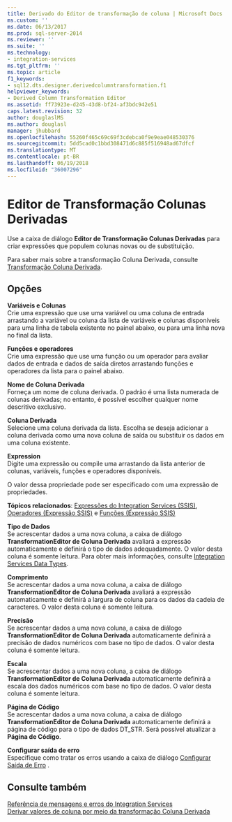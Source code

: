 ```yaml
---
title: Derivado do Editor de transformação de coluna | Microsoft Docs
ms.custom: ''
ms.date: 06/13/2017
ms.prod: sql-server-2014
ms.reviewer: ''
ms.suite: ''
ms.technology:
- integration-services
ms.tgt_pltfrm: ''
ms.topic: article
f1_keywords:
- sql12.dts.designer.derivedcolumntransformation.f1
helpviewer_keywords:
- Derived Column Transformation Editor
ms.assetid: ff73923e-d245-43d8-bf24-af3bdc942e51
caps.latest.revision: 32
author: douglaslMS
ms.author: douglasl
manager: jhubbard
ms.openlocfilehash: 55260f465c69c69f3cdebca0f9e9eae048530376
ms.sourcegitcommit: 5dd5cad0c1bbd308471d6c885f516948ad67dfcf
ms.translationtype: MT
ms.contentlocale: pt-BR
ms.lasthandoff: 06/19/2018
ms.locfileid: "36007296"
---
```

# <a name="derived-column-transformation-editor"></a>Editor de Transformação Colunas Derivadas
  Use a caixa de diálogo **Editor de Transformação Colunas Derivadas** para criar expressões que populem colunas novas ou de substituição.  
  
 Para saber mais sobre a transformação Coluna Derivada, consulte [Transformação Coluna Derivada](data-flow/transformations/derived-column-transformation.md).  
  
## <a name="options"></a>Opções  
 **Variáveis e Colunas**  
 Crie uma expressão que use uma variável ou uma coluna de entrada arrastando a variável ou coluna da lista de variáveis e colunas disponíveis para uma linha de tabela existente no painel abaixo, ou para uma linha nova no final da lista.  
  
 **Funções e operadores**  
 Crie uma expressão que use uma função ou um operador para avaliar dados de entrada e dados de saída diretos arrastando funções e operadores da lista para o painel abaixo.  
  
 **Nome de Coluna Derivada**  
 Forneça um nome de coluna derivada. O padrão é uma lista numerada de colunas derivadas; no entanto, é possível escolher qualquer nome descritivo exclusivo.  
  
 **Coluna Derivada**  
 Selecione uma coluna derivada da lista. Escolha se deseja adicionar a coluna derivada como uma nova coluna de saída ou substituir os dados em uma coluna existente.  
  
 **Expression**  
 Digite uma expressão ou compile uma arrastando da lista anterior de colunas, variáveis, funções e operadores disponíveis.  
  
 O valor dessa propriedade pode ser especificado com uma expressão de propriedades.  
  
 **Tópicos relacionados**: [Expressões do Integration Services &#40;SSIS&#41;](expressions/integration-services-ssis-expressions.md), [Operadores &#40;Expressão SSIS&#41;](expressions/operators-ssis-expression.md) e [Funções &#40;Expressão SSIS&#41;](expressions/functions-ssis-expression.md)  
  
 **Tipo de Dados**  
 Se acrescentar dados a uma nova coluna, a caixa de diálogo **TransformationEditor de Coluna Derivada** avaliará a expressão automaticamente e definirá o tipo de dados adequadamente. O valor desta coluna é somente leitura. Para obter mais informações, consulte [Integration Services Data Types](data-flow/integration-services-data-types.md).  
  
 **Comprimento**  
 Se acrescentar dados a uma nova coluna, a caixa de diálogo **TransformationEditor de Coluna Derivada** avaliará a expressão automaticamente e definirá a largura de coluna para os dados da cadeia de caracteres. O valor desta coluna é somente leitura.  
  
 **Precisão**  
 Se acrescentar dados a uma nova coluna, a caixa de diálogo **TransformationEditor de Coluna Derivada** automaticamente definirá a precisão de dados numéricos com base no tipo de dados. O valor desta coluna é somente leitura.  
  
 **Escala**  
 Se acrescentar dados a uma nova coluna, a caixa de diálogo **TransformationEditor de Coluna Derivada** automaticamente definirá a escala dos dados numéricos com base no tipo de dados. O valor desta coluna é somente leitura.  
  
 **Página de Código**  
 Se acrescentar dados a uma nova coluna, a caixa de diálogo **TransformationEditor de Coluna Derivada** automaticamente definirá a página de código para o tipo de dados DT_STR. Será possível atualizar a **Página de Código**.  
  
 **Configurar saída de erro**  
 Especifique como tratar os erros usando a caixa de diálogo [Configurar Saída de Erro](../../2014/integration-services/configure-error-output.md) .  
  
## <a name="see-also"></a>Consulte também  
 [Referência de mensagens e erros do Integration Services](../../2014/integration-services/integration-services-error-and-message-reference.md)   
 [Derivar valores de coluna por meio da transformação Coluna Derivada](data-flow/transformations/derive-column-values-by-using-the-derived-column-transformation.md)  
  
  